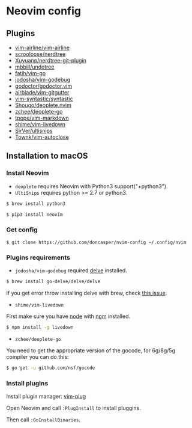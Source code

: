 Neovim config
=============

Plugins
-------

* [vim-airline/vim-airline](https://github.com/vim-airline/vim-airline)
* [scrooloose/nerdtree](https://github.com/scrooloose/nerdtree)
* [Xuyuanp/nerdtree-git-plugin](https://github.com/Xuyuanp/nerdtree-git-plugin)
* [mbbill/undotree](https://github.com/mbbill/undotree)
* [fatih/vim-go](https://github.com/fatih/vim-go)
* [jodosha/vim-godebug](https://github.com/jodosha/vim-godebug)
* [godoctor/godoctor.vim](https://github.com/godoctor/godoctor.vim)
* [airblade/vim-gitgutter](https://github.com/airblade/vim-gitgutter)
* [vim-syntastic/syntastic](https://github.com/vim-syntastic/syntastic)
* [Shougo/deoplete.nvim](https://github.com/Shougo/deoplete.nvim)
* [zchee/deoplete-go](https://github.com/zchee/deoplete-go)
* [tpope/vim-markdown](https://github.com/tpope/vim-markdown)
* [shime/vim-livedown](https://github.com/shime/vim-livedown)
* [SirVer/ultisnips](https://github.com/SirVer/ultisnips)
* [Townk/vim-autoclose](https://github.com/Townk/vim-autoclose)

Installation to macOS
------------

### Install Neovim

* `deoplete` requires Neovim with Python3 support("+python3").
* `UltiSnips` requires python >= 2.7 or python3.

```sh
$ brew install python3

$ pip3 install neovim
```

### Get config
```
$ git clone https://github.com/doncasper/nvim-config ~/.config/nvim
```

### Plugins requirements

* `jodosha/vim-godebug` required [delve](https://github.com/derekparker/delve) installed.

```sh
$ brew install go-delve/delve/delve
```

If you get error throw installing delve with brew, check [this issue](https://github.com/go-delve/homebrew-delve/issues/17).

* `shime/vim-livedown`

First make sure you have [node](http://nodejs.org/) with [npm](https://www.npmjs.org/) installed.

```sh
$ npm install -g livedown
```

* `zchee/deoplete-go`

You need to get the appropriate version of the gocode, for 6g/8g/5g compiler you can do this:

```sh
$ go get -u github.com/nsf/gocode
```

### Install plugins

Install plugin manager: [vim-plug](https://github.com/junegunn/vim-plug)

Open Neovim and call `:PlugInstall` to install pluggins.

Then call `:GoInstallBinaries`.
